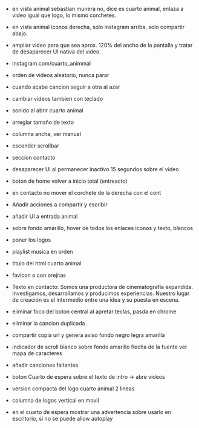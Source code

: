 - en vista animal sebastian munera no, dice es cuarto animal, enlaza a video igual que logo, lo mismo corchetes. 
- en vista animal iconos derecha, solo instagram arriba, solo compartir abajo. 
- ampliar video para que sea aprox. 120% del ancho de la pantalla y tratar de desaparecer UI nativa del video. 
- instagram.com/cuarto_animmal
- orden de videos aleatorio, nunca parar
- cuando acabe cancion seguir a otra al azar
- cambiar videos tambien con teclado
- sonido al abrir cuarto animal
- arreglar tamaño de texto 
- columna ancha, ver manual
- esconder scrollbar
- seccion contacto
- desaparecer UI al permanecer inactivo 15 segundos sobre el video
- boton de home volver a inicio total (entreacto)
- en contacto no mover el corchete de la derecha con el cont
- Añadir acciones a compartir y escribir
- añadir UI a entrada animal
- sobre fondo amarillo, hover de todos los enlaces iconos y texto, blancos
- poner los logos
- playlist musica en orden 
- titulo del html cuarto animal
- favicon o con orejitas
- Texto en contacto: Somos una productora de cinematografía expandida. Investigamos, desarrollamos y producimos experiencias. Nuestro lugar de creación es el intermedio entre una idea y su puesta en escena.
- eliminar foco del boton central al apretar teclas, pasda en chrome
- eliminar la cancion duplicada
- compartir copia url y genera aviso fondo negro legra amarilla
- indicador de scroll blanco sobre fondo amarillo flecha de la fuente ver mapa de caracteres
- añadir canciones faltantes
- boton Cuarto de espera sobre el texto de intro -> abre videos
- version compacta del logo cuarto animal 2 lineas
- columna de logos vertical en movil

- en el cuarto de espera mostrar una advertencia sobre usarlo en escritorio, si no se puede allow autoplay
